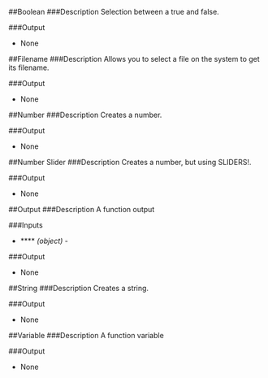 ##Boolean
###Description
Selection between a true and false.



###Output
  * None


##Filename
###Description
Allows you to select a file on the system to get its filename.



###Output
  * None


##Number
###Description
Creates a number.



###Output
  * None


##Number Slider
###Description
Creates a number, but using SLIDERS!.



###Output
  * None


##Output
###Description
A function output

###Inputs
  * **** *(object)* - 

###Output
  * None


##String
###Description
Creates a string.



###Output
  * None


##Variable
###Description
A function variable



###Output
  * None
